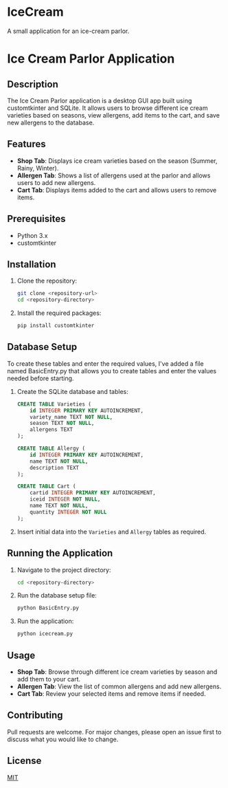 # IceCream
A small application for an ice-cream parlor.

# Ice Cream Parlor Application

## Description
The Ice Cream Parlor application is a desktop GUI app built using customtkinter and SQLite. It allows users to browse different ice cream varieties based on seasons, view allergens, add items to the cart, and save new allergens to the database.

## Features
- **Shop Tab**: Displays ice cream varieties based on the season (Summer, Rainy, Winter).
- **Allergen Tab**: Shows a list of allergens used at the parlor and allows users to add new allergens.
- **Cart Tab**: Displays items added to the cart and allows users to remove items.

## Prerequisites
- Python 3.x
- customtkinter

## Installation

1. Clone the repository:
    ```bash
    git clone <repository-url>
    cd <repository-directory>
    ```

2. Install the required packages:
    ```bash
    pip install customtkinter
    ```

## Database Setup
 To create these tables and enter the required values, I've added a file named BasicEntry.py that allows you to create tables and enter the values needed before starting.
1. Create the SQLite database and tables:


    ```sql
    CREATE TABLE Varieties (
        id INTEGER PRIMARY KEY AUTOINCREMENT,
        variety_name TEXT NOT NULL,
        season TEXT NOT NULL,
        allergens TEXT
    );

    CREATE TABLE Allergy (
        id INTEGER PRIMARY KEY AUTOINCREMENT,
        name TEXT NOT NULL,
        description TEXT
    );

    CREATE TABLE Cart (
        cartid INTEGER PRIMARY KEY AUTOINCREMENT,
        iceid INTEGER NOT NULL,
        name TEXT NOT NULL,
        quantity INTEGER NOT NULL
    );
    ```

3. Insert initial data into the `Varieties` and `Allergy` tables as required.

## Running the Application

1. Navigate to the project directory:
    ```bash
    cd <repository-directory>
    ```

2. Run the database setup file:
    ```bash
    python BasicEntry.py
    ```
3. Run the application:
    ```bash
    python icecream.py
    ```

## Usage

- **Shop Tab**: Browse through different ice cream varieties by season and add them to your cart.
- **Allergen Tab**: View the list of common allergens and add new allergens.
- **Cart Tab**: Review your selected items and remove items if needed.

## Contributing
Pull requests are welcome. For major changes, please open an issue first to discuss what you would like to change.

## License
[MIT](https://choosealicense.com/licenses/mit/)

